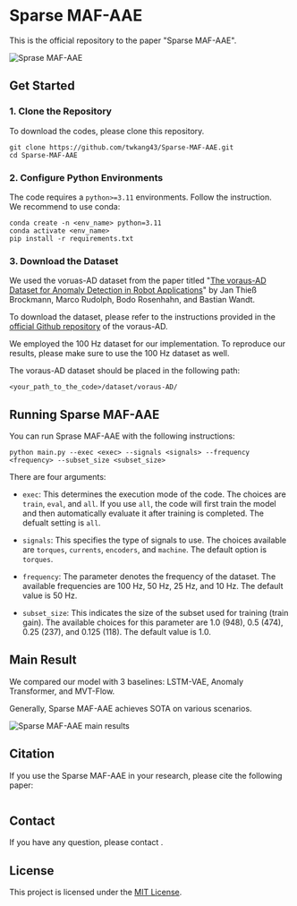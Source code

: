# Sparse MAF-AAE
This is the official repository to the paper "Sparse MAF-AAE".

![Sprase MAF-AAE](https://drive.google.com/file/d/11wAkPHjmHGcS5Q_Lvbt5E9fxoRKMP8Ns/view?usp=share_link)

## Get Started
### 1. Clone the Repository
To download the codes, please clone this repository.
```
git clone https://github.com/twkang43/Sparse-MAF-AAE.git
cd Sparse-MAF-AAE
```

### 2. Configure Python Environments
The code requires a `python>=3.11` environments. Follow the instruction.<br/>
We recommend to use conda:
```
conda create -n <env_name> python=3.11
conda activate <env_name>
pip install -r requirements.txt 
```

### 3. Download the Dataset
We used the voruas-AD dataset from the paper titled "[The voraus-AD Dataset for Anomaly Detection in Robot Applications](https://ieeexplore.ieee.org/abstract/document/10315239)" by Jan Thieß Brockmann, Marco Rudolph, Bodo Rosenhahn, and Bastian Wandt.

To download the dataset, please refer to the instructions provided in the [official Github repository](https://github.com/vorausrobotik/voraus-ad-dataset) of the voraus-AD.

We employed the 100 Hz dataset for our implementation.
To reproduce our results, please make sure to use the 100 Hz dataset as well.

The voraus-AD dataset should be placed in the following path:
```
<your_path_to_the_code>/dataset/voraus-AD/
```

## Running Sparse MAF-AAE
You can run Sprase MAF-AAE with the following instructions:
```
python main.py --exec <exec> --signals <signals> --frequency <frequency> --subset_size <subset_size>
```

There are four arguments:

- `exec`: This determines the execution mode of the code. The choices are `train`, `eval`, and `all`. If you use `all`, the code will first train the model and then automatically evaluate it after training is completed. The defualt setting is `all`.

- `signals`: This specifies the type of signals to use. The choices available are `torques`, `currents`, `encoders`, and `machine`. The default option is `torques`.

- `frequency`: The parameter denotes the frequency of the dataset. The available frequencies are 100 Hz, 50 Hz, 25 Hz, and 10 Hz. The default value is 50 Hz.

- `subset_size`: This indicates the size of the subset used for training (train gain). The available choices for this parameter are 1.0 (948), 0.5 (474), 0.25 (237), and 0.125 (118). The default value is 1.0.

## Main Result
We compared our model with 3 baselines: LSTM-VAE, Anomaly Transformer, and MVT-Flow.

Generally, Sparse MAF-AAE achieves SOTA on various scenarios.

![Sparse MAF-AAE main results](https://drive.google.com/file/d/1_YHu2gh-LZLYHPRF8A7zVONkIYV24LE-/view?usp=share_link)

## Citation
If you use the Sparse MAF-AAE in your research, please cite the following paper:
```
```

## Contact
If you have any question, please contact .

## License 
This project is licensed under the [MIT License](./LICENSE).
